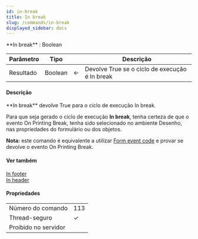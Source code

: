 ```yaml
---
id: in-break
title: In break
slug: /commands/in-break
displayed_sidebar: docs
---
```


<!--REF #_command_.In break.Syntax-->**In break**  : Boolean<!-- END REF-->
<!--REF #_command_.In break.Params-->
| Parâmetro | Tipo |  | Descrição |
| --- | --- | --- | --- |
| Resultado | Boolean | &#8592; | Devolve True se o ciclo de execução é In break |

<!-- END REF-->

#### Descrição 

<!--REF #_command_.In break.Summary-->**In break** devolve True para o ciclo de execução In break.<!-- END REF--> 

Para que seja gerado o ciclo de execução **In break**, tenha certeza de que o evento On Printing Break, tenha sido selecionado no ambiente Desenho, nas propriedades do formulário ou dos objetos. 

**Nota:** este comando é equivalente a utilizar [Form event code](form-event-code.md) e provar se devolve o evento On Printing Break.

#### Ver também 

[In footer](in-footer.md)  
[In header](in-header.md)  

#### Propriedades
|  |  |
| --- | --- |
| Número do comando | 113 |
| Thread-seguro | &check; |
| Proibido no servidor ||


